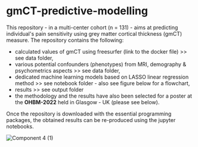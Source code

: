 # gmCT-predictive-modelling
This repository - in a multi-center cohort (n = 131) - aims at predicting individual's pain sensitivity using grey matter cortical thickness (gmCT) measure. The repository contains the following:
- calculated values of gmCT using freesurfer (link to the docker file) >> see data folder,
- various potential confounders (phenotypes) from MRI, demography & psychometrics aspects >> see data folder,
- dedicated machine learning models based on LASSO linear regression method >> see notebook folder - also see figure below for a flowchart,
- results >> see output folder
- the methodology and the results have also been selected for a poster at the **OHBM-2022** held in Glasgow - UK (please see below). 

Once the repository is downloaded with the essential programming packages, the obtained results can be re-produced using the jupyter notebooks. 



![Component 4 (1)](https://user-images.githubusercontent.com/82961493/172667976-05202a9d-d837-491e-95fc-a8bd5639684f.jpg)


